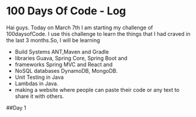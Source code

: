 # 100 Days Of Code - Log
Hai guys. Today on March 7th I am starting my challenge of 100daysofCode.
I use this challenge to learn the things that I had craved in the last 3 months.So, I will be learning
- Build Systems ANT,Maven and Gradle
- libraries Guava, Spring Core, Spring Boot and 
- frameworks Spring MVC and React and 
- NoSQL databases DynamoDB, MongoDB.  
- Unit Testing in Java
- Lambdas in Java.
- making a website where people can paste their code or any text to share it with others.






##Day 1 
